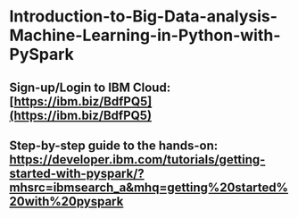 # Introduction-to-Big-Data-analysis-Machine-Learning-in-Python-with-PySpark

## Sign-up/Login to IBM Cloud: [https://ibm.biz/BdfPQ5](https://ibm.biz/BdfPQ5)

## Step-by-step guide to the hands-on: https://developer.ibm.com/tutorials/getting-started-with-pyspark/?mhsrc=ibmsearch_a&mhq=getting%20started%20with%20pyspark


